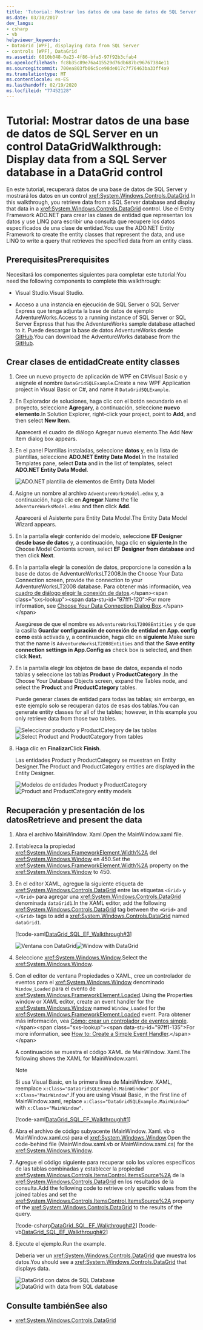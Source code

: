 ```yaml
---
title: 'Tutorial: Mostrar los datos de una base de datos de SQL Server en un control DataGrid'
ms.date: 03/30/2017
dev_langs:
- csharp
- vb
helpviewer_keywords:
- DataGrid [WPF], displaying data from SQL Server
- controls [WPF], DataGrid
ms.assetid: 6810b048-0a23-4f86-bfa5-97f92b3cfab4
ms.openlocfilehash: fc8b35c89e76a415529d76db687bc96767384e11
ms.sourcegitcommit: 700ea803fb06c5ce98de017c7f76463ba33ff4a9
ms.translationtype: MT
ms.contentlocale: es-ES
ms.lasthandoff: 02/19/2020
ms.locfileid: "77452128"
---
```

# <a name="walkthrough-display-data-from-a-sql-server-database-in-a-datagrid-control"></a><span data-ttu-id="97ff1-102">Tutorial: Mostrar datos de una base de datos de SQL Server en un control DataGrid</span><span class="sxs-lookup"><span data-stu-id="97ff1-102">Walkthrough: Display data from a SQL Server database in a DataGrid control</span></span>

<span data-ttu-id="97ff1-103">En este tutorial, recuperará datos de una base de datos de SQL Server y mostrará los datos en un control <xref:System.Windows.Controls.DataGrid>.</span><span class="sxs-lookup"><span data-stu-id="97ff1-103">In this walkthrough, you retrieve data from a SQL Server database and display that data in a <xref:System.Windows.Controls.DataGrid> control.</span></span> <span data-ttu-id="97ff1-104">Use el Entity Framework ADO.NET para crear las clases de entidad que representan los datos y use LINQ para escribir una consulta que recupere los datos especificados de una clase de entidad.</span><span class="sxs-lookup"><span data-stu-id="97ff1-104">You use the ADO.NET Entity Framework to create the entity classes that represent the data, and use LINQ to write a query that retrieves the specified data from an entity class.</span></span>

## <a name="prerequisites"></a><span data-ttu-id="97ff1-105">Prerequisites</span><span class="sxs-lookup"><span data-stu-id="97ff1-105">Prerequisites</span></span>

<span data-ttu-id="97ff1-106">Necesitará los componentes siguientes para completar este tutorial:</span><span class="sxs-lookup"><span data-stu-id="97ff1-106">You need the following components to complete this walkthrough:</span></span>

- <span data-ttu-id="97ff1-107">Visual Studio.</span><span class="sxs-lookup"><span data-stu-id="97ff1-107">Visual Studio.</span></span>

- <span data-ttu-id="97ff1-108">Acceso a una instancia en ejecución de SQL Server o SQL Server Express que tenga adjunta la base de datos de ejemplo AdventureWorks.</span><span class="sxs-lookup"><span data-stu-id="97ff1-108">Access to a running instance of SQL Server or SQL Server Express that has the AdventureWorks sample database attached to it.</span></span> <span data-ttu-id="97ff1-109">Puede descargar la base de datos AdventureWorks desde [GitHub](https://github.com/Microsoft/sql-server-samples/releases).</span><span class="sxs-lookup"><span data-stu-id="97ff1-109">You can download the AdventureWorks database from the [GitHub](https://github.com/Microsoft/sql-server-samples/releases).</span></span>

## <a name="create-entity-classes"></a><span data-ttu-id="97ff1-110">Crear clases de entidad</span><span class="sxs-lookup"><span data-stu-id="97ff1-110">Create entity classes</span></span>

1. <span data-ttu-id="97ff1-111">Cree un nuevo proyecto de aplicación de WPF en C#Visual Basic o y asígnele el nombre `DataGridSQLExample`.</span><span class="sxs-lookup"><span data-stu-id="97ff1-111">Create a new WPF Application project in Visual Basic or C#, and name it `DataGridSQLExample`.</span></span>

2. <span data-ttu-id="97ff1-112">En Explorador de soluciones, haga clic con el botón secundario en el proyecto, seleccione **Agregar**y, a continuación, seleccione **nuevo elemento**.</span><span class="sxs-lookup"><span data-stu-id="97ff1-112">In Solution Explorer, right-click your project, point to **Add**, and then select **New Item**.</span></span>

     <span data-ttu-id="97ff1-113">Aparecerá el cuadro de diálogo Agregar nuevo elemento.</span><span class="sxs-lookup"><span data-stu-id="97ff1-113">The Add New Item dialog box appears.</span></span>

3. <span data-ttu-id="97ff1-114">En el panel Plantillas instaladas, seleccione **datos** y, en la lista de plantillas, seleccione **ADO.NET Entity Data Model**.</span><span class="sxs-lookup"><span data-stu-id="97ff1-114">In the Installed Templates pane, select **Data** and in the list of templates, select **ADO.NET Entity Data Model**.</span></span>

     ![ADO.NET plantilla de elementos de Entity Data Model](../../wcf/feature-details/./media/ado-net-entity-data-model-item-template.png)

4. <span data-ttu-id="97ff1-116">Asigne un nombre al archivo `AdventureWorksModel.edmx` y, a continuación, haga clic en **Agregar**.</span><span class="sxs-lookup"><span data-stu-id="97ff1-116">Name the file `AdventureWorksModel.edmx` and then click **Add**.</span></span>

     <span data-ttu-id="97ff1-117">Aparecerá el Asistente para Entity Data Model.</span><span class="sxs-lookup"><span data-stu-id="97ff1-117">The Entity Data Model Wizard appears.</span></span>

5. <span data-ttu-id="97ff1-118">En la pantalla elegir contenido del modelo, seleccione **EF Designer desde base de datos** y, a continuación, haga clic en **siguiente**.</span><span class="sxs-lookup"><span data-stu-id="97ff1-118">In the Choose Model Contents screen, select **EF Designer from database** and then click **Next**.</span></span>

6. <span data-ttu-id="97ff1-119">En la pantalla elegir la conexión de datos, proporcione la conexión a la base de datos de AdventureWorksLT2008.</span><span class="sxs-lookup"><span data-stu-id="97ff1-119">In the Choose Your Data Connection screen, provide the connection to your AdventureWorksLT2008 database.</span></span> <span data-ttu-id="97ff1-120">Para obtener más información, vea [cuadro de diálogo elegir la conexión de datos](https://docs.microsoft.com/previous-versions/dotnet/netframework-4.0/bb399244(v=vs.100)).</span><span class="sxs-lookup"><span data-stu-id="97ff1-120">For more information, see [Choose Your Data Connection Dialog Box](https://docs.microsoft.com/previous-versions/dotnet/netframework-4.0/bb399244(v=vs.100)).</span></span>

    <span data-ttu-id="97ff1-121">Asegúrese de que el nombre es `AdventureWorksLT2008Entities` y de que la casilla **Guardar configuración de conexión de entidad en App. config como** está activada y, a continuación, haga clic en **siguiente**.</span><span class="sxs-lookup"><span data-stu-id="97ff1-121">Make sure that the name is `AdventureWorksLT2008Entities` and that the **Save entity connection settings in App.Config as** check box is selected, and then click **Next**.</span></span>

7. <span data-ttu-id="97ff1-122">En la pantalla elegir los objetos de base de datos, expanda el nodo tablas y seleccione las tablas **Product** y **ProductCategory** .</span><span class="sxs-lookup"><span data-stu-id="97ff1-122">In the Choose Your Database Objects screen, expand the Tables node, and select the **Product** and **ProductCategory** tables.</span></span>

     <span data-ttu-id="97ff1-123">Puede generar clases de entidad para todas las tablas; sin embargo, en este ejemplo solo se recuperan datos de esas dos tablas.</span><span class="sxs-lookup"><span data-stu-id="97ff1-123">You can generate entity classes for all of the tables; however, in this example you only retrieve data from those two tables.</span></span>

     <span data-ttu-id="97ff1-124">![Seleccionar producto y ProductCategory de las tablas](./media/datagrid-sql-ef-step4.png "DataGrid_SQL_EF_Step4")</span><span class="sxs-lookup"><span data-stu-id="97ff1-124">![Select Product and ProductCategory from tables](./media/datagrid-sql-ef-step4.png "DataGrid_SQL_EF_Step4")</span></span>

8. <span data-ttu-id="97ff1-125">Haga clic en **Finalizar**</span><span class="sxs-lookup"><span data-stu-id="97ff1-125">Click **Finish**.</span></span>

     <span data-ttu-id="97ff1-126">Las entidades Product y ProductCategory se muestran en Entity Designer.</span><span class="sxs-lookup"><span data-stu-id="97ff1-126">The Product and ProductCategory entities are displayed in the Entity Designer.</span></span>

     <span data-ttu-id="97ff1-127">![Modelos de entidades Product y ProductCategory](./media/datagrid-sql-ef-step5.png "DataGrid_SQL_EF_Step5")</span><span class="sxs-lookup"><span data-stu-id="97ff1-127">![Product and ProductCategory entity models](./media/datagrid-sql-ef-step5.png "DataGrid_SQL_EF_Step5")</span></span>

## <a name="retrieve-and-present-the-data"></a><span data-ttu-id="97ff1-128">Recuperación y presentación de los datos</span><span class="sxs-lookup"><span data-stu-id="97ff1-128">Retrieve and present the data</span></span>

1. <span data-ttu-id="97ff1-129">Abra el archivo MainWindow. Xaml.</span><span class="sxs-lookup"><span data-stu-id="97ff1-129">Open the MainWindow.xaml file.</span></span>

2. <span data-ttu-id="97ff1-130">Establezca la propiedad <xref:System.Windows.FrameworkElement.Width%2A> del <xref:System.Windows.Window> en 450.</span><span class="sxs-lookup"><span data-stu-id="97ff1-130">Set the <xref:System.Windows.FrameworkElement.Width%2A> property on the <xref:System.Windows.Window> to 450.</span></span>

3. <span data-ttu-id="97ff1-131">En el editor XAML, agregue la siguiente etiqueta de <xref:System.Windows.Controls.DataGrid> entre las etiquetas `<Grid>` y `</Grid>` para agregar una <xref:System.Windows.Controls.DataGrid> denominada `dataGrid1`.</span><span class="sxs-lookup"><span data-stu-id="97ff1-131">In the XAML editor, add the following <xref:System.Windows.Controls.DataGrid> tag between the `<Grid>` and `</Grid>` tags to add a <xref:System.Windows.Controls.DataGrid> named `dataGrid1`.</span></span>

     [!code-xaml[DataGrid_SQL_EF_Walkthrough#3](~/samples/snippets/csharp/VS_Snippets_Wpf/DataGrid_SQL_EF_Walkthrough/CS/MainWindow.xaml#3)]

     <span data-ttu-id="97ff1-132">![Ventana con DataGrid](./media/datagrid-sql-ef-step6.png "DataGrid_SQL_EF_Step6")</span><span class="sxs-lookup"><span data-stu-id="97ff1-132">![Window with DataGrid](./media/datagrid-sql-ef-step6.png "DataGrid_SQL_EF_Step6")</span></span>

4. <span data-ttu-id="97ff1-133">Seleccione <xref:System.Windows.Window>.</span><span class="sxs-lookup"><span data-stu-id="97ff1-133">Select the <xref:System.Windows.Window>.</span></span>

5. <span data-ttu-id="97ff1-134">Con el editor de ventana Propiedades o XAML, cree un controlador de eventos para el <xref:System.Windows.Window> denominado `Window_Loaded` para el evento de <xref:System.Windows.FrameworkElement.Loaded>.</span><span class="sxs-lookup"><span data-stu-id="97ff1-134">Using the Properties window or XAML editor, create an event handler for the <xref:System.Windows.Window> named `Window_Loaded` for the <xref:System.Windows.FrameworkElement.Loaded> event.</span></span> <span data-ttu-id="97ff1-135">Para obtener más información, vea [Cómo: crear un controlador de eventos simple](https://docs.microsoft.com/previous-versions/visualstudio/visual-studio-2010/bb675300(v=vs.100)).</span><span class="sxs-lookup"><span data-stu-id="97ff1-135">For more information, see [How to: Create a Simple Event Handler](https://docs.microsoft.com/previous-versions/visualstudio/visual-studio-2010/bb675300(v=vs.100)).</span></span>

     <span data-ttu-id="97ff1-136">A continuación se muestra el código XAML de MainWindow. Xaml.</span><span class="sxs-lookup"><span data-stu-id="97ff1-136">The following shows the XAML for MainWindow.xaml.</span></span>

    > [!NOTE]
    > <span data-ttu-id="97ff1-137">Si usa Visual Basic, en la primera línea de MainWindow. XAML, reemplace `x:Class="DataGridSQLExample.MainWindow"` por `x:Class="MainWindow"`.</span><span class="sxs-lookup"><span data-stu-id="97ff1-137">If you are using Visual Basic, in the first line of MainWindow.xaml, replace `x:Class="DataGridSQLExample.MainWindow"` with `x:Class="MainWindow"`.</span></span>

     [!code-xaml[DataGrid_SQL_EF_Walkthrough#1](~/samples/snippets/csharp/VS_Snippets_Wpf/DataGrid_SQL_EF_Walkthrough/CS/MainWindow.xaml#1)]

6. <span data-ttu-id="97ff1-138">Abra el archivo de código subyacente (MainWindow. Xaml. vb o MainWindow.xaml.cs) para el <xref:System.Windows.Window>.</span><span class="sxs-lookup"><span data-stu-id="97ff1-138">Open the code-behind file (MainWindow.xaml.vb or MainWindow.xaml.cs) for the <xref:System.Windows.Window>.</span></span>

7. <span data-ttu-id="97ff1-139">Agregue el código siguiente para recuperar solo los valores específicos de las tablas combinadas y establecer la propiedad <xref:System.Windows.Controls.ItemsControl.ItemsSource%2A> de la <xref:System.Windows.Controls.DataGrid> en los resultados de la consulta.</span><span class="sxs-lookup"><span data-stu-id="97ff1-139">Add the following code to retrieve only specific values from the joined tables and set the <xref:System.Windows.Controls.ItemsControl.ItemsSource%2A> property of the <xref:System.Windows.Controls.DataGrid> to the results of the query.</span></span>

     [!code-csharp[DataGrid_SQL_EF_Walkthrough#2](~/samples/snippets/csharp/VS_Snippets_Wpf/DataGrid_SQL_EF_Walkthrough/CS/MainWindow.xaml.cs#2)]
     [!code-vb[DataGrid_SQL_EF_Walkthrough#2](~/samples/snippets/visualbasic/VS_Snippets_Wpf/DataGrid_SQL_EF_Walkthrough/VB/MainWindow.xaml.vb#2)]

8. <span data-ttu-id="97ff1-140">Ejecute el ejemplo.</span><span class="sxs-lookup"><span data-stu-id="97ff1-140">Run the example.</span></span>

     <span data-ttu-id="97ff1-141">Debería ver un <xref:System.Windows.Controls.DataGrid> que muestra los datos.</span><span class="sxs-lookup"><span data-stu-id="97ff1-141">You should see a <xref:System.Windows.Controls.DataGrid> that displays data.</span></span>

     <span data-ttu-id="97ff1-142">![DataGrid con datos de SQL Database](./media/datagrid-sql-ef-step7.png "DataGrid_SQL_EF_Step7")</span><span class="sxs-lookup"><span data-stu-id="97ff1-142">![DataGrid with data from SQL database](./media/datagrid-sql-ef-step7.png "DataGrid_SQL_EF_Step7")</span></span>

## <a name="see-also"></a><span data-ttu-id="97ff1-143">Consulte también</span><span class="sxs-lookup"><span data-stu-id="97ff1-143">See also</span></span>

- <xref:System.Windows.Controls.DataGrid>
